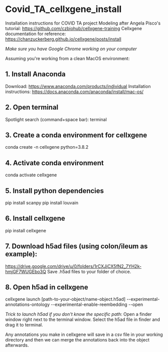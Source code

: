 # Covid_TA_cellxgene_install
Installation instructions for COVID TA project
Modeling after Angela Pisco's tutorial: https://github.com/czbiohub/cellxgene-training
Cellxgene documentation for reference:
https://chanzuckerberg.github.io/cellxgene/posts/install

*Make sure you have Google Chrome working on your computer*

Assuming you're working from a clean MacOS environment:
## 1. Install Anaconda
Download: https://www.anaconda.com/products/individual
Installation instructions: https://docs.anaconda.com/anaconda/install/mac-os/

## 2. Open terminal
Spotlight search (command+space bar): terminal

## 3. Create a conda environment for cellxgene
conda create -n cellxgene python=3.8.2

## 4. Activate conda environment
conda activate cellxgene

## 5. Install python dependencies
pip install scanpy
pip install louvain

## 6. Install cellxgene
pip install cellxgene

## 7. Download h5ad files (using colon/ileum as example):
https://drive.google.com/drive/u/0/folders/1rCXJjCX5fN2_7YH2k-hmjGF7WUGEbo3Q
Save .h5ad files to your folder of choice.

## 8. Open h5ad in cellxgene
cellxgene launch [path-to-your-object/name-object.h5ad] --experimental-annotations-ontology --experimental-enable-reembedding --open

*Trick to launch h5ad if you don't know the specific path*:
Open a finder window right next to the terminal window. Select the h5ad file in finder and drag it to terminal.

Any annotations you make in cellxgene will save in a csv file in your working directory and then we can merge the annotations back into the object afterwards.
